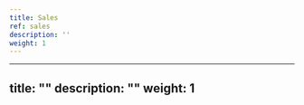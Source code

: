 ```yaml
---
title: Sales
ref: sales
description: ''
weight: 1
---
```

---
title: ""
description: ""
weight: 1
---
